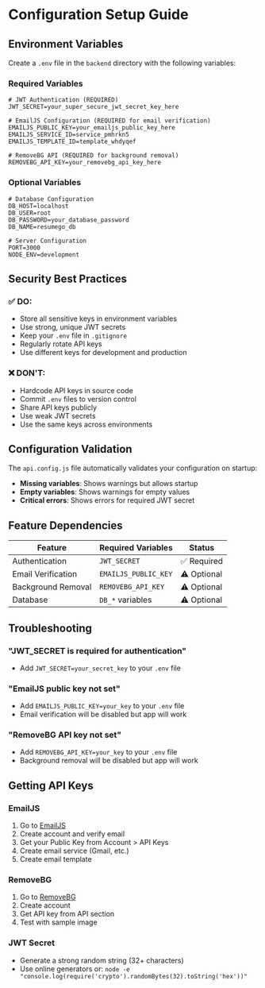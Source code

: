 # Configuration Setup Guide

## Environment Variables

Create a `.env` file in the `backend` directory with the following variables:

### Required Variables
```env
# JWT Authentication (REQUIRED)
JWT_SECRET=your_super_secure_jwt_secret_key_here

# EmailJS Configuration (REQUIRED for email verification)
EMAILJS_PUBLIC_KEY=your_emailjs_public_key_here
EMAILJS_SERVICE_ID=service_pmhrkn5
EMAILJS_TEMPLATE_ID=template_whdyqef

# RemoveBG API (REQUIRED for background removal)
REMOVEBG_API_KEY=your_removebg_api_key_here
```

### Optional Variables
```env
# Database Configuration
DB_HOST=localhost
DB_USER=root
DB_PASSWORD=your_database_password
DB_NAME=resumego_db

# Server Configuration
PORT=3000
NODE_ENV=development
```

## Security Best Practices

### ✅ DO:
- Store all sensitive keys in environment variables
- Use strong, unique JWT secrets
- Keep your `.env` file in `.gitignore`
- Regularly rotate API keys
- Use different keys for development and production

### ❌ DON'T:
- Hardcode API keys in source code
- Commit `.env` files to version control
- Share API keys publicly
- Use weak JWT secrets
- Use the same keys across environments

## Configuration Validation

The `api.config.js` file automatically validates your configuration on startup:

- **Missing variables**: Shows warnings but allows startup
- **Empty variables**: Shows warnings for empty values
- **Critical errors**: Shows errors for required JWT secret

## Feature Dependencies

| Feature | Required Variables | Status |
|---------|-------------------|---------|
| Authentication | `JWT_SECRET` | ✅ Required |
| Email Verification | `EMAILJS_PUBLIC_KEY` | ⚠️ Optional |
| Background Removal | `REMOVEBG_API_KEY` | ⚠️ Optional |
| Database | `DB_*` variables | ⚠️ Optional |

## Troubleshooting

### "JWT_SECRET is required for authentication"
- Add `JWT_SECRET=your_secret_key` to your `.env` file

### "EmailJS public key not set"
- Add `EMAILJS_PUBLIC_KEY=your_key` to your `.env` file
- Email verification will be disabled but app will work

### "RemoveBG API key not set"
- Add `REMOVEBG_API_KEY=your_key` to your `.env` file
- Background removal will be disabled but app will work

## Getting API Keys

### EmailJS
1. Go to [EmailJS](https://www.emailjs.com/)
2. Create account and verify email
3. Get your Public Key from Account > API Keys
4. Create email service (Gmail, etc.)
5. Create email template

### RemoveBG
1. Go to [RemoveBG](https://www.remove.bg/api)
2. Create account
3. Get API key from API section
4. Test with sample image

### JWT Secret
- Generate a strong random string (32+ characters)
- Use online generators or: `node -e "console.log(require('crypto').randomBytes(32).toString('hex'))"` 